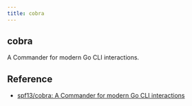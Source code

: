 ```yaml
---
title: cobra
---
```


## cobra
A Commander for modern Go CLI interactions.


## Reference
* [spf13/cobra: A Commander for modern Go CLI interactions](https://github.com/spf13/cobra)
